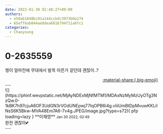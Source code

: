 ```yaml
---
date: 2022-01-30 02:48:27+09:00
authors:
  - e50ab1848bc01a144ccbdc3973b0a274
  - 65eff6ab044ae8dea6816794f11a6fc1
categories:
  - Chaeyoung
---
```


# 0-2635559

<div class="post-container" markdown="1">
<div class="content-container md-sidebar__scrollwrap" markdown="1">

챙이 얼마전에 무대에서 발목 아픈거 같던데 괜찮아..?

</div>
</div>

<div style="text-align: right;" markdown="1">
<a href="https://weverse.io/fromis9/fanpost/0-2635559" style="text-align: right;">:material-share:{.big-emoji}</a>
</div>
---

<div class="comments-container md-sidebar__scrollwrap" markdown="1">
<div class="comment" markdown="1">
<div class='id-container' markdown="1">
![](https://phinf.wevpstatic.net/MjAyNDExMjNfMTM1/MDAxNzMyMzUyOTg3NzQw.0-1kBK7h97cjuA6OF3UdGN3rVOdUNEpwj77IqOPB6i4g.vliiUmBtDpMvuwKKLiINsS6K5Bkw-MVA48Em7A6-7v4g.JPEG/image.jpg?type=s72){ pfp loading=lazy }
**<span class="artist">이채영</span>** <small>Jan 30 2022, 02:49</small><br>
</div>
<div class='comment-body' markdown="1">
완전 괜찮아💕
</div>
</div>
</div>
---
